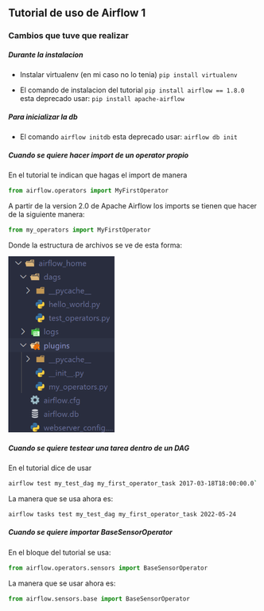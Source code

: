 ## Tutorial de uso de Airflow 1

### Cambios que tuve que realizar

##### Durante la instalacion

- Instalar virtualenv (en mi caso no lo tenia)
  `pip install virtualenv`

- El comando de instalacion del tutorial 
  ```pip install airflow == 1.8.0  ```
  esta deprecado usar: 
  `pip install apache-airflow` 

##### Para inicializar la db

- El comando `airflow initdb` esta deprecado usar: `airflow db init`

##### Cuando se quiere hacer import de un operator propio

En el tutorial te indican que hagas el import de manera

```python
from airflow.operators import MyFirstOperator
```

A partir de la version 2.0 de Apache Airflow los imports se tienen que hacer de la siguiente manera:

```python
from my_operators import MyFirstOperator
```

Donde la estructura de archivos se ve de esta forma:

<img src="./Images/Imagen1.png" title="" alt="" width="215">

##### Cuando se quiere testear una tarea dentro de un DAG

En el tutorial dice de usar

```bash
airflow test my_test_dag my_first_operator_task 2017-03-18T18:00:00.0`
```

La manera que se usa ahora es:

```bash
airflow tasks test my_test_dag my_first_operator_task 2022-05-24
```

##### Cuando se quiere importar BaseSensorOperator

En el bloque del tutorial se usa:

```python
from airflow.operators.sensors import BaseSensorOperator
```

La manera que se usar ahora es:

```python
from airflow.sensors.base import BaseSensorOperator
```


